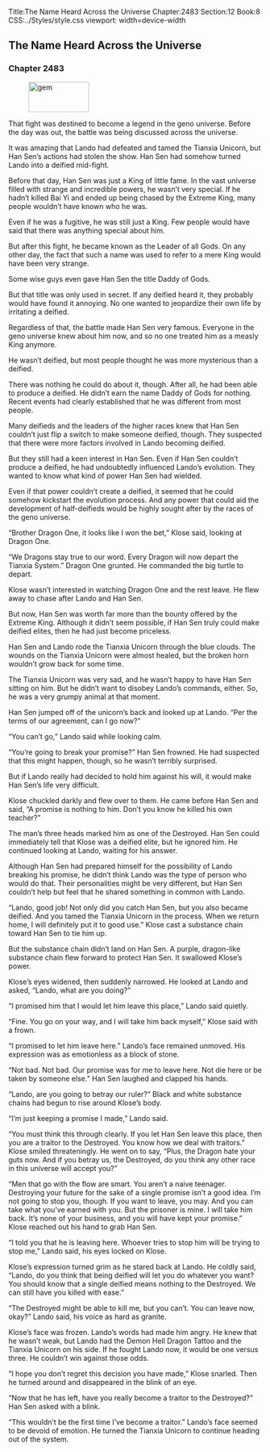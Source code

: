 Title:The Name Heard Across the Universe 
Chapter:2483 
Section:12 
Book:8 
CSS:../Styles/style.css 
viewport: width=device-width
  
## The Name Heard Across the Universe
### Chapter 2483
  
<figure>
	<img src="../Images/gem.gif" alt="gem" id="gem" width="120" height="60" />
</figure>
  

  
That fight was destined to become a legend in the geno universe. Before the day was out, the battle was being discussed across the universe.

It was amazing that Lando had defeated and tamed the Tianxia Unicorn, but Han Sen’s actions had stolen the show. Han Sen had somehow turned Lando into a deified mid-fight.

Before that day, Han Sen was just a King of little fame. In the vast universe filled with strange and incredible powers, he wasn’t very special. If he hadn’t killed Bai Yi and ended up being chased by the Extreme King, many people wouldn’t have known who he was.

Even if he was a fugitive, he was still just a King. Few people would have said that there was anything special about him.

But after this fight, he became known as the Leader of all Gods. On any other day, the fact that such a name was used to refer to a mere King would have been very strange.

Some wise guys even gave Han Sen the title Daddy of Gods.

But that title was only used in secret. If any deified heard it, they probably would have found it annoying. No one wanted to jeopardize their own life by irritating a deified.

Regardless of that, the battle made Han Sen very famous. Everyone in the geno universe knew about him now, and so no one treated him as a measly King anymore.

He wasn’t deified, but most people thought he was more mysterious than a deified.

There was nothing he could do about it, though. After all, he had been able to produce a deified. He didn’t earn the name Daddy of Gods for nothing. Recent events had clearly established that he was different from most people.

Many deifieds and the leaders of the higher races knew that Han Sen couldn’t just flip a switch to make someone deified, though. They suspected that there were more factors involved in Lando becoming deified.

But they still had a keen interest in Han Sen. Even if Han Sen couldn’t produce a deified, he had undoubtedly influenced Lando’s evolution. They wanted to know what kind of power Han Sen had wielded.

Even if that power couldn’t create a deified, it seemed that he could somehow kickstart the evolution process. And any power that could aid the development of half-deifieds would be highly sought after by the races of the geno universe.

“Brother Dragon One, it looks like I won the bet,” Klose said, looking at Dragon One.

“We Dragons stay true to our word. Every Dragon will now depart the Tianxia System.” Dragon One grunted. He commanded the big turtle to depart.

Klose wasn’t interested in watching Dragon One and the rest leave. He flew away to chase after Lando and Han Sen.

But now, Han Sen was worth far more than the bounty offered by the Extreme King. Although it didn’t seem possible, if Han Sen truly could make deified elites, then he had just become priceless.

Han Sen and Lando rode the Tianxia Unicorn through the blue clouds. The wounds on the Tianxia Unicorn were almost healed, but the broken horn wouldn’t grow back for some time.

The Tianxia Unicorn was very sad, and he wasn’t happy to have Han Sen sitting on him. But he didn’t want to disobey Lando’s commands, either. So, he was a very grumpy animal at that moment.

Han Sen jumped off of the unicorn’s back and looked up at Lando. “Per the terms of our agreement, can I go now?”

“You can’t go,” Lando said while looking calm.

“You’re going to break your promise?” Han Sen frowned. He had suspected that this might happen, though, so he wasn’t terribly surprised.

But if Lando really had decided to hold him against his will, it would make Han Sen’s life very difficult.

Klose chuckled darkly and flew over to them. He came before Han Sen and said, “A promise is nothing to him. Don’t you know he killed his own teacher?”

The man’s three heads marked him as one of the Destroyed. Han Sen could immediately tell that Klose was a deified elite, but he ignored him. He continued looking at Lando, waiting for his answer.

Although Han Sen had prepared himself for the possibility of Lando breaking his promise, he didn’t think Lando was the type of person who would do that. Their personalities might be very different, but Han Sen couldn’t help but feel that he shared something in common with Lando.

“Lando, good job! Not only did you catch Han Sen, but you also became deified. And you tamed the Tianxia Unicorn in the process. When we return home, I will definitely put it to good use.” Klose cast a substance chain toward Han Sen to tie him up.

But the substance chain didn’t land on Han Sen. A purple, dragon-like substance chain flew forward to protect Han Sen. It swallowed Klose’s power.

Klose’s eyes widened, then suddenly narrowed. He looked at Lando and asked, “Lando, what are you doing?”

“I promised him that I would let him leave this place,” Lando said quietly.

“Fine. You go on your way, and I will take him back myself,” Klose said with a frown.

“I promised to let him leave here.” Lando’s face remained unmoved. His expression was as emotionless as a block of stone.

“Not bad. Not bad. Our promise was for me to leave here. Not die here or be taken by someone else.” Han Sen laughed and clapped his hands.

“Lando, are you going to betray our ruler?” Black and white substance chains had begun to rise around Klose’s body.

“I’m just keeping a promise I made,” Lando said.

“You must think this through clearly. If you let Han Sen leave this place, then you are a traitor to the Destroyed. You know how we deal with traitors.” Klose smiled threateningly. He went on to say, “Plus, the Dragon hate your guts now. And if you betray us, the Destroyed, do you think any other race in this universe will accept you?”

“Men that go with the flow are smart. You aren’t a naive teenager. Destroying your future for the sake of a single promise isn’t a good idea. I’m not going to stop you, though. If you want to leave, you may. And you can take what you’ve earned with you. But the prisoner is mine. I will take him back. It’s none of your business, and you will have kept your promise.” Klose reached out his hand to grab Han Sen.

“I told you that he is leaving here. Whoever tries to stop him will be trying to stop me,” Lando said, his eyes locked on Klose.

Klose’s expression turned grim as he stared back at Lando. He coldly said, “Lando, do you think that being deified will let you do whatever you want? You should know that a single deified means nothing to the Destroyed. We can still have you killed with ease.”

“The Destroyed might be able to kill me, but you can’t. You can leave now, okay?” Lando said, his voice as hard as granite.

Klose’s face was frozen. Lando’s words had made him angry. He knew that he wasn’t weak, but Lando had the Demon Hell Dragon Tattoo and the Tianxia Unicorn on his side. If he fought Lando now, it would be one versus three. He couldn’t win against those odds.

“I hope you don’t regret this decision you have made,” Klose snarled. Then he turned around and disappeared in the blink of an eye.

“Now that he has left, have you really become a traitor to the Destroyed?” Han Sen asked with a blink.

“This wouldn’t be the first time I’ve become a traitor.” Lando’s face seemed to be devoid of emotion. He turned the Tianxia Unicorn to continue heading out of the system.